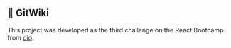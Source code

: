 ## :pushpin: GitWiki

This project was developed as the third challenge on the React Bootcamp from [dio](https://dio.me).